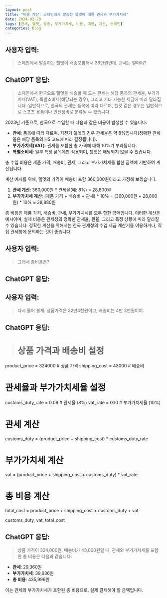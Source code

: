 ```yaml
---
layout: post
title: "비용 계산: 스페인에서 발송한 헬멧에 대한 관세와 부가가치세"
date: 2024-02-20
tags: [관세, 헬멧, 발송, 부가가치세, 비용, 대한, 계산, 스페인]
categories: blog
---
```


## 사용자 입력:
> 스페인에서 발송하는 헬멧이 배송포함해서 36만원인데, 관세는 얼마야?

## ChatGPT 응답:
> 스페인에서 한국으로 헬멧을 배송할 때 드는 관세는 해당 품목의 관세율, 부가가치세(VAT), 특별소비세(해당되는 경우), 그리고 기타 가능한 세금에 따라 달라집니다. 일반적으로, 한국의 관세는 품목에 따라 다르며, 헬멧 같은 경우는 일반적으로 스포츠 용품이나 안전장비로 분류될 수 있습니다. 

2023년 기준으로, 한국으로 수입할 때 다음과 같은 비용이 발생할 수 있습니다:

- **관세**: 품목에 따라 다르며, 자전거 헬멧의 경우 관세율은 약 8%입니다(정확한 관세율은 해당 품목의 HS 코드에 따라 결정됩니다).
- **부가가치세(VAT)**: 관세를 포함한 총 가격에 대해 10%가 부과됩니다.
- **특별소비세**: 일부 특정 품목에만 적용되며, 헬멧은 해당되지 않을 수 있습니다.

총 수입 비용은 제품 가격, 배송비, 관세, 그리고 부가가치세를 합한 금액에 기반하여 계산됩니다. 

계산 예시를 위해, 헬멧의 가격이 배송비 포함 360,000원이라고 가정해 보겠습니다.

1. **관세 계산**: 360,000원 * 관세율(예: 8%) = 28,800원
2. **부가가치세 계산**: (제품 가격 + 배송비 + 관세) * 10% = (360,000원 + 28,800원) * 10% ≈ 38,880원

총 비용은 제품 가격, 배송비, 관세, 부가가치세를 모두 합한 금액입니다. 이러한 계산은 예시이며, 실제 비용은 관세청의 정확한 관세율, 환율, 그리고 특정 상황에 따라 달라질 수 있습니다. 정확한 계산을 위해서는 한국 관세청의 수입 세금 계산기를 이용하거나, 직접 관세청에 문의하는 것이 좋습니다.

## 사용자 입력:
> 그래서 총비용은?

## ChatGPT 응답:
> 

## 사용자 입력:
> 다시 물어 볼게. 상품가격은 32만4천원이고, 배송비는 4만 3천원이야. 

## ChatGPT 응답:
> # 상품 가격과 배송비 설정
product_price = 324000  # 상품 가격
shipping_cost = 43000  # 배송비

# 관세율과 부가가치세율 설정
customs_duty_rate = 0.08  # 관세율 (8%)
vat_rate = 0.10  # 부가가치세율 (10%)

# 관세 계산
customs_duty = (product_price + shipping_cost) * customs_duty_rate

# 부가가치세 계산
vat = (product_price + shipping_cost + customs_duty) * vat_rate

# 총 비용 계산
total_cost = product_price + shipping_cost + customs_duty + vat

customs_duty, vat, total_cost

## ChatGPT 응답:
> 상품 가격이 324,000원, 배송비가 43,000원일 때, 관세와 부가가치세를 포함한 총 비용은 다음과 같습니다:

- **관세**: 29,360원
- **부가가치세**: 39,636원
- **총 비용**: 435,996원

이는 관세와 부가가치세가 포함된 총 비용으로, 실제 결제해야 할 금액입니다.

